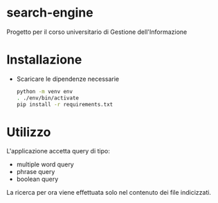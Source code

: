 # search-engine

Progetto per il corso universitario di Gestione dell'Informazione

# Installazione

- Scaricare le dipendenze necessarie
    ```bash
    python -m venv env
    . ./env/bin/activate
    pip install -r requirements.txt
    ```

# Utilizzo
L'applicazione accetta query di tipo:
* multiple word query
* phrase query
* boolean query

La ricerca per ora viene effettuata solo nel contenuto dei file indicizzati.
